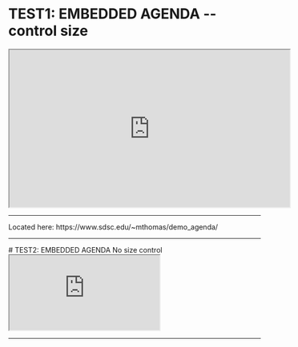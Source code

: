 # TEST1:  EMBEDDED AGENDA -- control size
<iframe width="560" height="315" src="https://www.sdsc.edu/~mthomas/demo_agenda/" frameborder="1" allowfullscreen> </iframe>
<HR>
Located here:   https://www.sdsc.edu/~mthomas/demo_agenda/
<hr>
# TEST2:  EMBEDDED AGENDA 
No size control
<iframe  src="https://www.sdsc.edu/~mthomas/demo_agenda/" frameborder="1" allowfullscreen> </iframe>
<hr>
